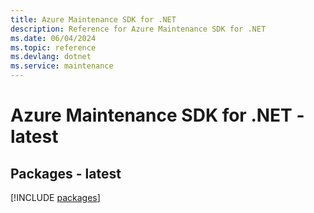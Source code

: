 ```yaml
---
title: Azure Maintenance SDK for .NET
description: Reference for Azure Maintenance SDK for .NET
ms.date: 06/04/2024
ms.topic: reference
ms.devlang: dotnet
ms.service: maintenance
---
```

# Azure Maintenance SDK for .NET - latest
## Packages - latest
[!INCLUDE [packages](maintenance-index.md)]